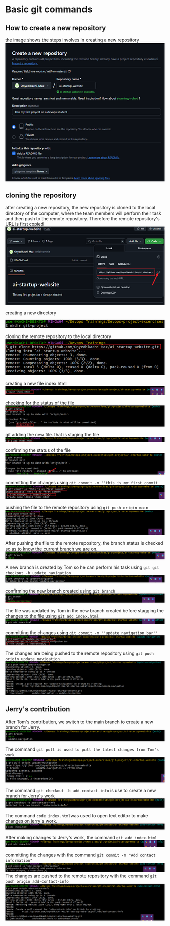 # Basic git commands
## How to create a new repository
the image shows the steps involves in creating a new repository
![repository](./img/1.%20creating%20a%20new%20repository.png)

## cloning the repository
after creating a new repository, the new repository is cloned to the local directory of the computer, where the team members will perform their task and then push to the remote repository. Therefore the remote repository's URL is first copied
![copying the URL](./img/2.%20copying%20the%20URL.png)  

creating a new directory

![new directory](./img/3.%20creating%20a%20directory.png)

cloning the remote repository to the local directory
![cloning](./img/4.%20cloning%20the%20repository.png) 

creating a new file index.html
![](./img/6.%20creating%20an%20empty%20file.png)

checking for the status of the file
![](./img/7.%20checking%20for%20status.png)

git adding the new file. that is staging the file
![](./img/8.%20git%20add.png)

confirming the status of the file
![status](./img/9.%20confirming%20changes.png)

committing the changes using ``git commit -m ''this is my first commit``
![](./img/10.%20git%20commit.png)

pushing the file to the remote repository using ``git push origin main``
![](./img/11.%20git%20push.png)

After pushing the file to the remote repository, the branch status is checked so as to know the current branch we are on.
![](./img/12.%20checking%20current%20branch.png)

A new branch is created by Tom so he can perform his task using ``git git checkout -b update navigation`` 
![](./img/13.%20creating%20a%20new%20branch.png)

confirming the new branch created using ``git branch``
![](./img/14.%20confirming%20new%20branch%20created.png)

The file was updated by Tom in the new branch created before stagging the changes to the file using ``git add index.html``
![](./img/15.%20stagging%20tom's%20update.png)

committing the changes using ``git commit -m ''update navigation bar''``
![commit](./img/16.%20commiting%20tom's%20work.png)

The changes are being pushed to the remote repository using ``git push origin update navigation``
![push](./img/17.%20pushing%20tom's%20work.png)

## Jerry's contribution
After Tom's contribution, we switch to the main branch to create a new branch for Jerry.
![](./img/18.%20switching%20to%20the%20main%20branch.png)

The command ``git pull is used to pull the latest changes from Tom's work``
![pull](./img/19.%20git%20pulling%20the%20latest%20changes.png)

The command ``git checkout -b add-contact-info`` is use to create a new branch for Jerry's work
![new branch](./img/20.%20creating%20a%20new%20branch%20for%20jerry's%20work.png)

The command ``code index.html``was used to open text editor to make changes on jerry's work.
![changes](./img/21.%20updating%20jerry's%20work.png)

After making changes to Jerry's work, the command ``git add index.html``
![add](./img/22.%20staging%20jerry's%20work.png)

committing the changes with the command ``git commit -m "Add contact information"``
![commit](./img/23.%20commiting%20jerry's%20work.png)
The changes are pushed to the remote repository with the command ``git push origin add-contact-info``
![push](./img/24.%20git%20pushing%20jerry's%20work.png)